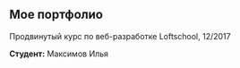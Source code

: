 ## Мое портфолио

Продвинутый курс по веб-разработке Loftschool, 12/2017

**Студент:** Максимов Илья
